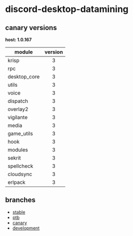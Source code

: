 # discord-desktop-datamining

## canary versions

**host: 1.0.167**

| module | version |
| ------ | :-----: |
| krisp | 3 |
| rpc | 3 |
| desktop_core | 3 |
| utils | 3 |
| voice | 3 |
| dispatch | 3 |
| overlay2 | 3 |
| vigilante | 3 |
| media | 3 |
| game_utils | 3 |
| hook | 3 |
| modules | 3 |
| sekrit | 3 |
| spellcheck | 3 |
| cloudsync | 3 |
| erlpack | 3 |

## branches

- [stable](https://github.com/OpenAsar/discord-desktop-datamining/tree/stable)
- [ptb](https://github.com/OpenAsar/discord-desktop-datamining/tree/ptb)
- [canary](https://github.com/OpenAsar/discord-desktop-datamining/tree/canary)
- [development](https://github.com/OpenAsar/discord-desktop-datamining/tree/development)